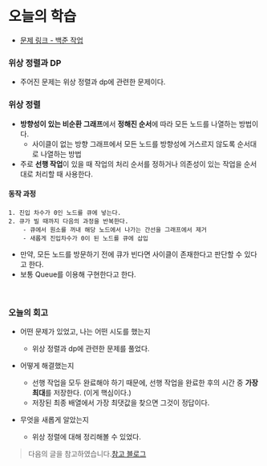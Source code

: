 # 오늘의 학습 

- [문제 링크 - 백준 작업](https://www.acmicpc.net/problem/2056)

### 위상 정렬과 DP 

- 주어진 문제는 위상 정렬과 dp에 관련한 문제이다. 

### 위상 정렬 

- **방향성이 있는 비순환 그래프**에서 **정해진 순서**에 따라 모든 노드를 나열하는 방법이다.
  - 사이클이 없는 방향 그래프에서 모든 노드를 방향성에 거스르지 않도록 순서대로 나열하는 방법  
- 주로 **선행 작업**이 있을 때 작업의 처리 순서를 정하거나 의존성이 있는 작업을 순서대로 처리할 때 사용한다. 

#### 동작 과정 

```
1. 진입 차수가 0인 노드를 큐에 넣는다.
2. 큐가 빌 때까지 다음의 과정을 반복한다.
    - 큐에서 원소를 꺼내 해당 노드에서 나가는 간선을 그래프에서 제거 
    - 새롭게 진입차수가 0이 된 노드를 큐에 삽입 
```

- 만약, 모든 노드를 방문하기 전에 큐가 빈다면 사이클이 존재한다고 판단할 수 있다고 한다. 
- 보통 Queue를 이용해 구현한다고 한다. 

<br>

### 오늘의 회고
  - 어떤 문제가 있었고, 나는 어떤 시도를 했는지 
    - 위상 정렬과 dp에 관련한 문제를 풀었다. 

  - 어떻게 해결했는지 
    - 선행 작업을 모두 완료해야 하기 때문에, 선행 작업을 완료한 후의 시간 중 **가장 최대**를 저장한다. (이게 핵심이다.)
    - 저장된 최종 배열에서 가장 최댓값을 찾으면 그것이 정답이다. 

  - 무엇을 새롭게 알았는지 
    - 위상 정렬에 대해 정리해볼 수 있었다. 

> 다음의 글을 참고하였습니다.[참고 블로그](https://velog.io/@kimdukbae/%EC%9C%84%EC%83%81-%EC%A0%95%EB%A0%AC-Topological-Sorting)